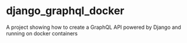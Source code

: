 # django_graphql_docker
A project showing how to create a GraphQL API powered by Django and running on docker containers
